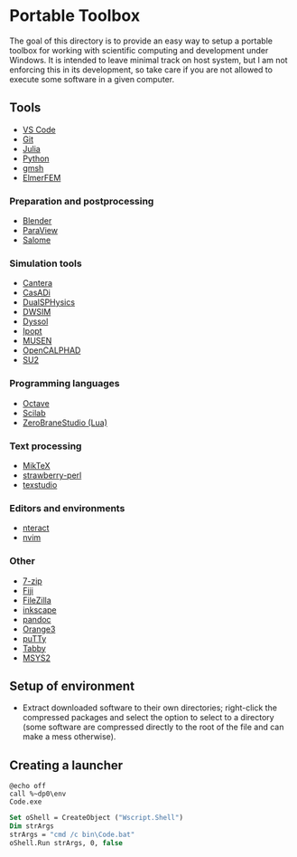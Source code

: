 # Portable Toolbox

The goal of this directory is to provide an easy way to setup a portable toolbox for working with scientific computing and development under Windows. It is intended to leave minimal track on host system, but I am not enforcing this in its development, so take care if you are not allowed to execute some software in a given computer.

## Tools

- [VS Code](https://code.visualstudio.com/Download)
- [Git](https://git-scm.com/download/win)
- [Julia](https://julialang.org/downloads/)
- [Python](https://github.com/winpython/winpython/releases)
- [gmsh](https://gmsh.info/#Download)
- [ElmerFEM](https://www.nic.funet.fi/pub/sci/physics/elmer/bin/windows/)

### Preparation and postprocessing

- [Blender]()
- [ParaView]()
- [Salome]()

### Simulation tools

- [Cantera]()
- [CasADi]()
- [DualSPHysics]()
- [DWSIM]()
- [Dyssol]()
- [Ipopt]()
- [MUSEN]()
- [OpenCALPHAD]()
- [SU2]()

### Programming languages

- [Octave]()
- [Scilab]()
- [ZeroBraneStudio (Lua)]()

### Text processing

- [MikTeX]()
- [strawberry-perl]()
- [texstudio]()

### Editors and environments

- [nteract]()
- [nvim]()

### Other

- [7-zip]()
- [Fiji]()
- [FileZilla]()
- [inkscape]()
- [pandoc]()
- [Orange3]()
- [puTTy]()
- [Tabby]()
- [MSYS2]()

## Setup of environment

- Extract downloaded software to their own directories; right-click the compressed packages and select the option to select to a directory (some software are compressed directly to the root of the file and can make a mess otherwise).

## Creating a launcher

```batch
@echo off
call %~dp0\env
Code.exe
```

```vb
Set oShell = CreateObject ("Wscript.Shell") 
Dim strArgs
strArgs = "cmd /c bin\Code.bat"
oShell.Run strArgs, 0, false
```
